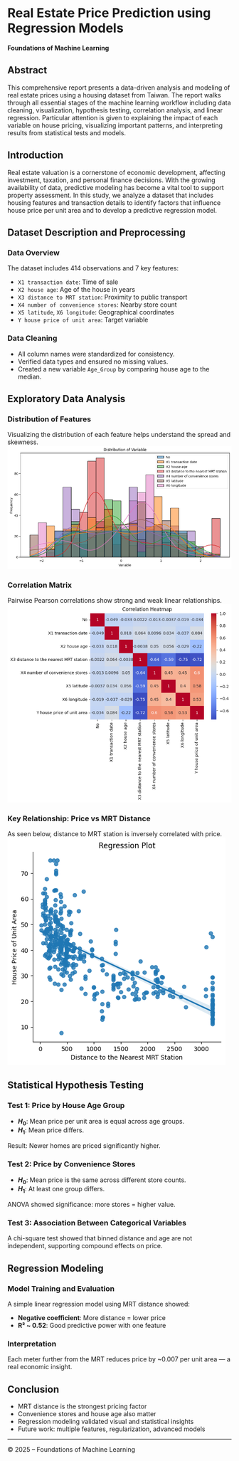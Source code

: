 
# Real Estate Price Prediction using Regression Models

**Foundations of Machine Learning**

## Abstract

This comprehensive report presents a data-driven analysis and modeling of real estate prices using a housing dataset from Taiwan. The report walks through all essential stages of the machine learning workflow including data cleaning, visualization, hypothesis testing, correlation analysis, and linear regression. Particular attention is given to explaining the impact of each variable on house pricing, visualizing important patterns, and interpreting results from statistical tests and models.

## Introduction

Real estate valuation is a cornerstone of economic development, affecting investment, taxation, and personal finance decisions. With the growing availability of data, predictive modeling has become a vital tool to support property assessment. In this study, we analyze a dataset that includes housing features and transaction details to identify factors that influence house price per unit area and to develop a predictive regression model.

## Dataset Description and Preprocessing

### Data Overview

The dataset includes 414 observations and 7 key features:

- `X1 transaction date`: Time of sale  
- `X2 house age`: Age of the house in years  
- `X3 distance to MRT station`: Proximity to public transport  
- `X4 number of convenience stores`: Nearby store count  
- `X5 latitude`, `X6 longitude`: Geographical coordinates  
- `Y house price of unit area`: Target variable  

### Data Cleaning

- All column names were standardized for consistency.  
- Verified data types and ensured no missing values.  
- Created a new variable `Age_Group` by comparing house age to the median.  

## Exploratory Data Analysis

### Distribution of Features

Visualizing the distribution of each feature helps understand the spread and skewness.  
![Normalized Distributions](normalized_distribution.png)

### Correlation Matrix

Pairwise Pearson correlations show strong and weak linear relationships.  
![Correlation Heatmap](correlation_heatmap.png)

### Key Relationship: Price vs MRT Distance

As seen below, distance to MRT station is inversely correlated with price.  
![Regression Plot](regression_plot.png)

## Statistical Hypothesis Testing

### Test 1: Price by House Age Group

- **$H_0$**: Mean price per unit area is equal across age groups.  
- **$H_1$**: Mean price differs.  

Result: Newer homes are priced significantly higher.  

### Test 2: Price by Convenience Stores

- **$H_0$**: Mean price is the same across different store counts.  
- **$H_1$**: At least one group differs.  

ANOVA showed significance: more stores = higher value.  

### Test 3: Association Between Categorical Variables

A chi-square test showed that binned distance and age are not independent, supporting compound effects on price.

## Regression Modeling

### Model Training and Evaluation

A simple linear regression model using MRT distance showed:

- **Negative coefficient**: More distance = lower price  
- **R² ~ 0.52**: Good predictive power with one feature  

### Interpretation

Each meter further from the MRT reduces price by ~0.007 per unit area — a real economic insight.

## Conclusion

- MRT distance is the strongest pricing factor  
- Convenience stores and house age also matter  
- Regression modeling validated visual and statistical insights  
- Future work: multiple features, regularization, advanced models  

---

© 2025 – Foundations of Machine Learning  
